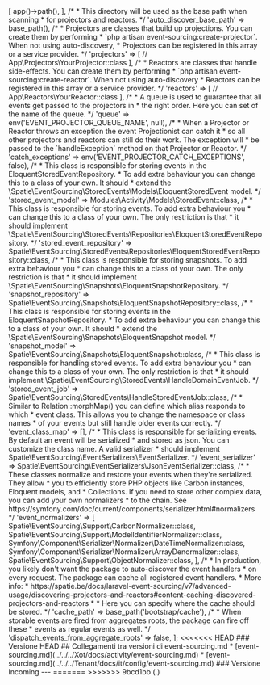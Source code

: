 <?php

return [

    /*
     * These directories will be scanned for projectors and reactors. They
     * will be registered to Projectionist automatically.
     */
    'auto_discover_projectors_and_reactors' => [
        app()->path(),
    ],

    /*
     * This directory will be used as the base path when scanning
     * for projectors and reactors.
     */
    'auto_discover_base_path' => base_path(),

    /*
     * Projectors are classes that build up projections. You can create them by performing
     * `php artisan event-sourcing:create-projector`. When not using auto-discovery,
     * Projectors can be registered in this array or a service provider.
     */
    'projectors' => [
        // App\Projectors\YourProjector::class
    ],

    /*
     * Reactors are classes that handle side-effects. You can create them by performing
     * `php artisan event-sourcing:create-reactor`. When not using auto-discovery
     * Reactors can be registered in this array or a service provider.
     */
    'reactors' => [
        // App\Reactors\YourReactor::class
    ],

    /*
     * A queue is used to guarantee that all events get passed to the projectors in
     * the right order. Here you can set of the name of the queue.
     */
    'queue' => env('EVENT_PROJECTOR_QUEUE_NAME', null),

    /*
     * When a Projector or Reactor throws an exception the event Projectionist can catch it
     * so all other projectors and reactors can still do their work. The exception will
     * be passed to the `handleException` method on that Projector or Reactor.
     */
    'catch_exceptions' => env('EVENT_PROJECTOR_CATCH_EXCEPTIONS', false),

    /*
     * This class is responsible for storing events in the EloquentStoredEventRepository.
     * To add extra behaviour you can change this to a class of your own. It should
     * extend the \Spatie\EventSourcing\StoredEvents\Models\EloquentStoredEvent model.
     */
    'stored_event_model' => Modules\Activity\Models\StoredEvent::class,

    /*
     * This class is responsible for storing events. To add extra behaviour you
     * can change this to a class of your own. The only restriction is that
     * it should implement \Spatie\EventSourcing\StoredEvents\Repositories\EloquentStoredEventRepository.
     */
    'stored_event_repository' => Spatie\EventSourcing\StoredEvents\Repositories\EloquentStoredEventRepository::class,

    /*
     * This class is responsible for storing snapshots. To add extra behaviour you
     * can change this to a class of your own. The only restriction is that
     * it should implement \Spatie\EventSourcing\Snapshots\EloquentSnapshotRepository.
     */
    'snapshot_repository' => Spatie\EventSourcing\Snapshots\EloquentSnapshotRepository::class,

    /*
     * This class is responsible for storing events in the EloquentSnapshotRepository.
     * To add extra behaviour you can change this to a class of your own. It should
     * extend the \Spatie\EventSourcing\Snapshots\EloquentSnapshot model.
     */
    'snapshot_model' => Spatie\EventSourcing\Snapshots\EloquentSnapshot::class,

    /*
     * This class is responsible for handling stored events. To add extra behaviour you
     * can change this to a class of your own. The only restriction is that
     * it should implement \Spatie\EventSourcing\StoredEvents\HandleDomainEventJob.
     */
    'stored_event_job' => Spatie\EventSourcing\StoredEvents\HandleStoredEventJob::class,

    /*
     * Similar to Relation::morphMap() you can define which alias responds to which
     * event class. This allows you to change the namespace or class names
     * of your events but still handle older events correctly.
     */
    'event_class_map' => [],

    /*
     * This class is responsible for serializing events. By default an event will be serialized
     * and stored as json. You can customize the class name. A valid serializer
     * should implement Spatie\EventSourcing\EventSerializers\EventSerializer.
     */
    'event_serializer' => Spatie\EventSourcing\EventSerializers\JsonEventSerializer::class,

    /*
     * These classes normalize and restore your events when they're serialized. They allow
     * you to efficiently store PHP objects like Carbon instances, Eloquent models, and
     * Collections. If you need to store other complex data, you can add your own normalizers
     * to the chain. See https://symfony.com/doc/current/components/serializer.html#normalizers
     */
    'event_normalizers' => [
        Spatie\EventSourcing\Support\CarbonNormalizer::class,
        Spatie\EventSourcing\Support\ModelIdentifierNormalizer::class,
        Symfony\Component\Serializer\Normalizer\DateTimeNormalizer::class,
        Symfony\Component\Serializer\Normalizer\ArrayDenormalizer::class,
        Spatie\EventSourcing\Support\ObjectNormalizer::class,
    ],

    /*
     * In production, you likely don't want the package to auto-discover the event handlers
     * on every request. The package can cache all registered event handlers.
     * More info:
     * https://spatie.be/docs/laravel-event-sourcing/v7/advanced-usage/discovering-projectors-and-reactors#content-caching-discovered-projectors-and-reactors
     *
     * Here you can specify where the cache should be stored.
     */
    'cache_path' => base_path('bootstrap/cache'),

    /*
     * When storable events are fired from aggregates roots, the package can fire off these
     * events as regular events as well.
     */

    'dispatch_events_from_aggregate_roots' => false,
];
<<<<<<< HEAD
### Versione HEAD


## Collegamenti tra versioni di event-sourcing.md
* [event-sourcing.md](../../../Xot/docs/activity/event-sourcing.md)
* [event-sourcing.md](../../../Tenant/docs/it/config/event-sourcing.md)


### Versione Incoming


---

=======
>>>>>>> 9bcd1bb (.)
